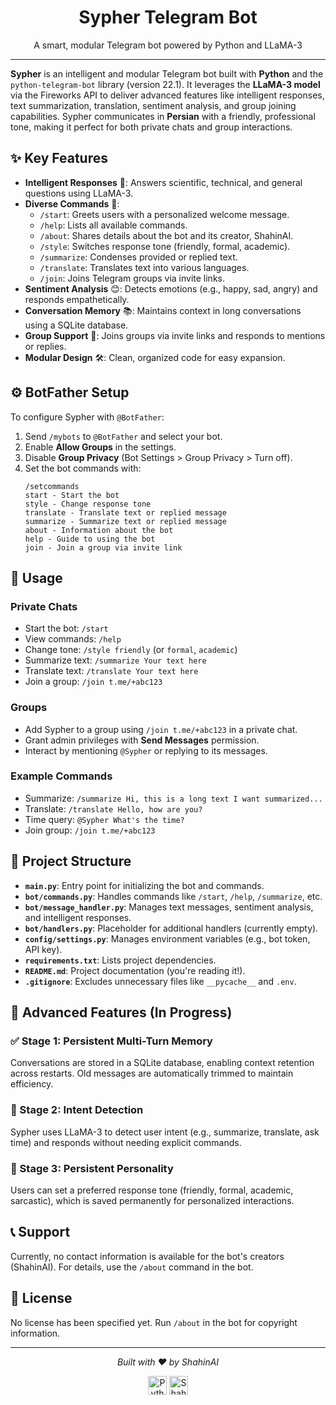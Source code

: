 <div align="center">
  <h1>Sypher Telegram Bot</h1>
  <p>A smart, modular Telegram bot powered by Python and LLaMA-3</p>
</div>

---

**Sypher** is an intelligent and modular Telegram bot built with **Python** and the `python-telegram-bot` library (version 22.1). It leverages the **LLaMA-3 model** via the Fireworks API to deliver advanced features like intelligent responses, text summarization, translation, sentiment analysis, and group joining capabilities. Sypher communicates in **Persian** with a friendly, professional tone, making it perfect for both private chats and group interactions.

## ✨ Key Features

- **Intelligent Responses** 🧠: Answers scientific, technical, and general questions using LLaMA-3.
- **Diverse Commands** 📜:
  - `/start`: Greets users with a personalized welcome message.
  - `/help`: Lists all available commands.
  - `/about`: Shares details about the bot and its creator, ShahinAI.
  - `/style`: Switches response tone (friendly, formal, academic).
  - `/summarize`: Condenses provided or replied text.
  - `/translate`: Translates text into various languages.
  - `/join`: Joins Telegram groups via invite links.
- **Sentiment Analysis** 😊: Detects emotions (e.g., happy, sad, angry) and responds empathetically.
- **Conversation Memory** 📚: Maintains context in long conversations using a SQLite database.
- **Group Support** 👥: Joins groups via invite links and responds to mentions or replies.
- **Modular Design** 🛠️: Clean, organized code for easy expansion.

## ⚙️ BotFather Setup

To configure Sypher with `@BotFather`:

1. Send `/mybots` to `@BotFather` and select your bot.
2. Enable **Allow Groups** in the settings.
3. Disable **Group Privacy** (Bot Settings > Group Privacy > Turn off).
4. Set the bot commands with:
   ```plaintext
   /setcommands
   start - Start the bot
   style - Change response tone
   translate - Translate text or replied message
   summarize - Summarize text or replied message
   about - Information about the bot
   help - Guide to using the bot
   join - Join a group via invite link
   ```

## 🚀 Usage

### Private Chats
- Start the bot: `/start`
- View commands: `/help`
- Change tone: `/style friendly` (or `formal`, `academic`)
- Summarize text: `/summarize Your text here`
- Translate text: `/translate Your text here`
- Join a group: `/join t.me/+abc123`

### Groups
- Add Sypher to a group using `/join t.me/+abc123` in a private chat.
- Grant admin privileges with **Send Messages** permission.
- Interact by mentioning `@Sypher` or replying to its messages.

### Example Commands
- Summarize: `/summarize Hi, this is a long text I want summarized...`
- Translate: `/translate Hello, how are you?`
- Time query: `@Sypher What's the time?`
- Join group: `/join t.me/+abc123`

## 📂 Project Structure

- **`main.py`**: Entry point for initializing the bot and commands.
- **`bot/commands.py`**: Handles commands like `/start`, `/help`, `/summarize`, etc.
- **`bot/message_handler.py`**: Manages text messages, sentiment analysis, and intelligent responses.
- **`bot/handlers.py`**: Placeholder for additional handlers (currently empty).
- **`config/settings.py`**: Manages environment variables (e.g., bot token, API key).
- **`requirements.txt`**: Lists project dependencies.
- **`README.md`**: Project documentation (you're reading it!).
- **`.gitignore`**: Excludes unnecessary files like `__pycache__` and `.env`.

## 🌟 Advanced Features (In Progress)

### ✅ Stage 1: Persistent Multi-Turn Memory
Conversations are stored in a SQLite database, enabling context retention across restarts. Old messages are automatically trimmed to maintain efficiency.

### 🎯 Stage 2: Intent Detection
Sypher uses LLaMA-3 to detect user intent (e.g., summarize, translate, ask time) and responds without needing explicit commands.

### 🧠 Stage 3: Persistent Personality
Users can set a preferred response tone (friendly, formal, academic, sarcastic), which is saved permanently for personalized interactions.

## 📞 Support
Currently, no contact information is available for the bot's creators (ShahinAI). For details, use the `/about` command in the bot.

## 📜 License
No license has been specified yet. Run `/about` in the bot for copyright information.

---

<div align="center">
  <p><em>Built with ❤️ by ShahinAI</em></p>
  <img src="https://img.icons8.com/?size=50&id=108792&format=png&color=000000" alt="Python Logo" width="30"/>
  <img src="D:\TelegramBot\img\shahinai.png" alt=ShahinAI Logo" width="30"/>
</div>
